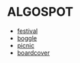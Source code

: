 # ALGOSPOT

- [festival](./festival/)
- [boggle](./boggle/)
- [picnic](./picnic/)
- [boardcover](./boardcover/)
